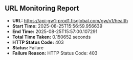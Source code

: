 ## URL Monitoring Report

- **URL:** https://api-gw1-prod1.fisglobal.com/gw/v1/health
- **Start Time:** 2025-08-25T15:56:59.956639
- **End Time:** 2025-08-25T15:57:00.107291
- **Total Time Taken:** 0.150652 seconds
- **HTTP Status Code:** 403
- **Status:** Failure
- **Failure Reason:** HTTP Status Code: 403
